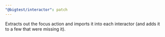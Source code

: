 ```yaml
---
"@bigtest/interactor": patch
---
```


Extracts out the focus action and imports it into each interactor (and adds it to a few that were missing it).
